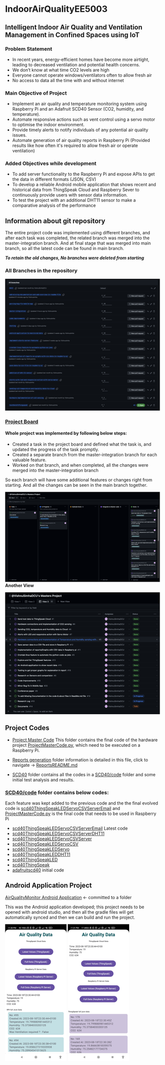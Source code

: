 # IndoorAirQualityEE5003

## Intelligent Indoor Air Quality and Ventilation Management in Confined Spaces using IoT

### Problem Statement

- In recent years, energy-efficient homes have become more airtight, leading to decreased ventilation and potential health concerns.
- We don’t know at what time CO2 levels are high
- Everyone cannot operate windows/ventilators often to allow fresh air
- No access to data all the time with and without internet

### Main Objective of Project

- Implement an air quality and temperature monitoring system using Raspberry Pi and an Adafruit SCD40 Sensor (CO2, humidity, and temperature).
- Automate responsive actions such as vent control using a servo motor to optimise the indoor environment.
- Provide timely alerts to notify individuals of any potential air quality issues.
- Automate generation of air quality reports in Raspberry Pi (Provided results like how often it's required to allow fresh air or operate ventilation)

### Added Objectives while development

- To add server functionality to the Raspberry Pi and expose APIs to get the data in different formats (JSON, CSV)
- To develop a reliable Android mobile application that shows recent and historical data from ThingSpeak Cloud and Raspberry Sever to continuously provide users with sensor data information.
- To test the project with an additional DHT11 sensor to make a comparative analysis of the performance

## Information about git repository

The entire project code was implemented using different branches, and after each task was completed, the related branch was merged into the master-integration branch. And at final stage that was merged into main branch, so all the latest code can be found in main branch.

***To retain the old changes, No branches were deleted from starting***

### All Branches in the repository

![List of all Branches in the repository](<ReadMeFileData/Screenshot 2023-08-22 at 2.26.05 p.m..png>)

### [Project Board](https://github.com/users/VishnuSimhaDCU/projects/1/views/1)

#### Whole project was implemented by following below steps:

- Created a task in the project board and defined what the task is, and updated the progress of the task promptly.
- Created a separate branch from the master-integration branch for each valuable feature.
- Worked on that branch, and when completed, all the changes were merged into the master-integration branch

So each branch will have some additional features or changes right from starting. And all the changes can be seen in the main branch together.

![Project Board View 1](<ReadMeFileData/Screenshot 2023-08-22 at 2.29.04 p.m..png>)
**Another View**

![Project Board Table View 3](<ReadMeFileData/Screenshot 2023-08-22 at 2.29.35 p.m..png>)

## Project Codes

- [Project Master Code](<Project Master Code>) This folder contains the final code of the hardware project [ProjectMasterCode.py](<Project Master Code/ProjectMasterCode.py>), which need to be executed on a Raspberry Pi.
  
- [Reports generation](Reportsgeneration) folder information is detailed in this file, click to navigate -> [ReportsREADME.md](Reportsgeneration/ReportsREADME.md)
  
- [SCD40](SCD40) folder contains all the codes in a [SCD40/code](SCD40/code) folder and some initial test analysis and results.

### [SCD40/code](SCD40/code) folder contains below codes:

Each feature was kept added to the previous code and the the final evolved code is [scd40ThingSpeakLEDServoCSVServerEmail](SCD40/code/scd40ThingSpeakLEDServoCSVServerEmail.py) and [ProjectMasterCode.py](<Project Master Code/ProjectMasterCode.py>) is the final code that needs to be used in Raspberry Pi

- [scd40ThingSpeakLEDServoCSVServerEmail](SCD40/code/scd40ThingSpeakLEDServoCSVServerEmail.py) Latest code
- [scd40ThingSpeakLEDServoCSVServerDHT11](SCD40/code/scd40ThingSpeakLEDServoCSVServerDHT11.py)
- [scd40ThingSpeakLEDServoCSVServer](SCD40/code/scd40ThingSpeakLEDServoCSVServer.py)
- [scd40ThingSpeakLEDServoCSV](SCD40/code/scd40ThingSpeakLEDServoCSV.py)
- [scd40ThingSpeakLEDServo](SCD40/code/scd40ThingSpeakLEDServo.py)
- [scd40ThingSpeakLEDDHT11](SCD40/code/scd40ThingSpeakLEDDHT11.py)
- [scd40ThingSpeakLED](SCD40/code/scd40ThingSpeakLED.py)
- [scd40ThingSpeak](SCD40/code/scd40ThingSpeak.py)
- [adafruitscd40](SCD40/code/adafruitscd40.py) initial code
  
## Android Application Project

[AirQualityMonitor Android Application](AirQualityMonitor) <- committed to a folder

This was the Android application developed; this project needs to be opened with android studio, and then all the gradle files will get automatically synced and then we can build and run the project.

<img src="ReadMeFileData/Screenshot_2023-08-18-23-30-50-562_com.vishnu.airqualitymonitor.jpg" style="max-width: 200px;">

<img src="ReadMeFileData/Screenshot_2023-08-18-23-31-03-657_com.vishnu.airqualitymonitor.jpg" style="max-width: 200px;">
